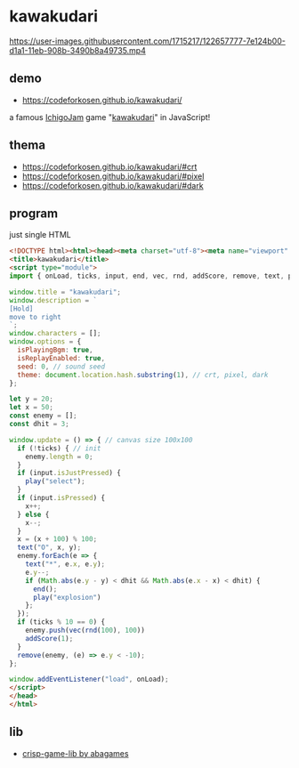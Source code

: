 # kawakudari
 
https://user-images.githubusercontent.com/1715217/122657777-7e124b00-d1a1-11eb-908b-3490b8a49735.mp4

## demo

- https://codeforkosen.github.io/kawakudari/

a famous [IchigoJam](https://ichigojam.net/) game "[kawakudari](https://ichigojam.github.io/print/ja/KAWAKUDARI.html)" in JavaScript!

## thema

- https://codeforkosen.github.io/kawakudari/#crt
- https://codeforkosen.github.io/kawakudari/#pixel
- https://codeforkosen.github.io/kawakudari/#dark

## program

just single HTML
```html
<!DOCTYPE html><html><head><meta charset="utf-8"><meta name="viewport" content="width=device-width">
<title>kawakudari</title>
<script type="module">
import { onLoad, ticks, input, end, vec, rnd, addScore, remove, text, play } from "https://taisukef.github.io/crisp-game-lib/es/main.js";

window.title = "kawakudari";
window.description = `
[Hold]
move to right
`;
window.characters = [];
window.options = {
  isPlayingBgm: true,
  isReplayEnabled: true,
  seed: 0, // sound seed
  theme: document.location.hash.substring(1), // crt, pixel, dark
};

let y = 20;
let x = 50;
const enemy = [];
const dhit = 3;

window.update = () => { // canvas size 100x100
  if (!ticks) { // init
    enemy.length = 0;
  }
  if (input.isJustPressed) {
    play("select");
  }
  if (input.isPressed) {
    x++;
  } else {
    x--;
  }
  x = (x + 100) % 100;
  text("O", x, y);
  enemy.forEach(e => {
    text("*", e.x, e.y);
    e.y--;
    if (Math.abs(e.y - y) < dhit && Math.abs(e.x - x) < dhit) {
      end();
      play("explosion")
    };
  });
  if (ticks % 10 == 0) {
    enemy.push(vec(rnd(100), 100))
    addScore(1);
  }
  remove(enemy, (e) => e.y < -10);
};

window.addEventListener("load", onLoad);
</script>
</head>
</html>
 ```

## lib

- [crisp-game-lib by abagames](https://github.com/abagames/crisp-game-lib)


